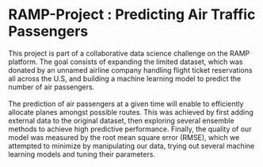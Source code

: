 # RAMP-Project : Predicting Air Traffic Passengers

This project is part of a collaborative data science challenge on the RAMP platform. The goal consists of expanding the limited dataset, which was donated by an unnamed airline company handling flight ticket reservations all across the U.S, and building a machine learning model to predict the number of air passengers. <br />
<br />
The prediction of air passengers at a given time will enable to efficiently allocate planes amongst possible routes. This was achieved by first adding external data to the original dataset, then exploring several ensemble methods to achieve high predictive performance. Finally, the quality of our model was measured by the root mean square error (RMSE), which we attempted to minimize by manipulating our data, trying out several machine learning models and tuning their parameters.

